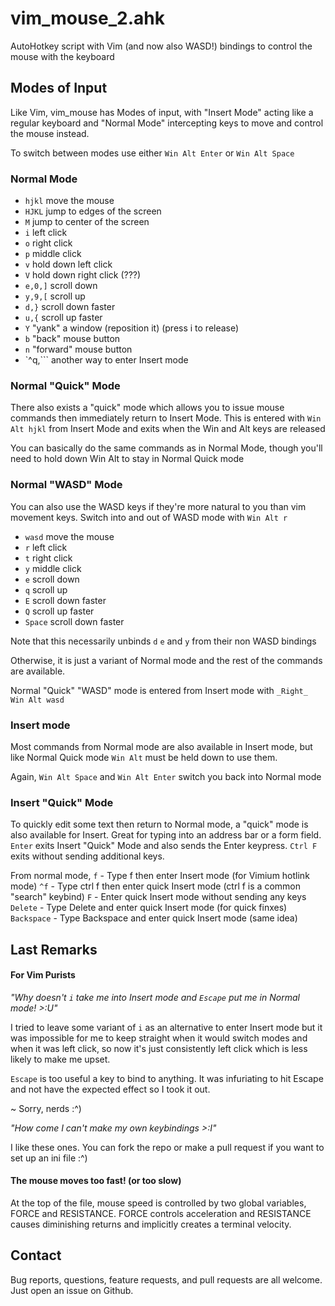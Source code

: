 # vim\_mouse\_2.ahk
AutoHotkey script with Vim (and now also WASD!) bindings to control the mouse with the keyboard

## Modes of Input
Like Vim, vim\_mouse has Modes of input, with "Insert Mode" acting like a regular keyboard
and "Normal Mode" intercepting keys to move and control the mouse instead.

To switch between modes use either `Win Alt Enter` or `Win Alt Space`

### Normal Mode

- `hjkl` move the mouse
- `HJKL` jump to edges of the screen
- `M` jump to center of the screen
- `i` left click
- `o` right click
- `p` middle click
- `v` hold down left click
- `V` hold down right click (???)
- `e,0,]` scroll down
- `y,9,[` scroll up
- `d,}` scroll down faster
- `u,{` scroll up faster
- `Y` "yank" a window (reposition it) (press i to release)
- `b` "back" mouse button
- `n` "forward" mouse button
- `^q,``` another way to enter Insert mode

### Normal "Quick" Mode

There also exists a "quick" mode which allows you to issue mouse commands then immediately
return to Insert Mode. This is entered with `Win Alt hjkl` from Insert Mode and exits when
the Win and Alt keys are released

You can basically do the same commands as in Normal Mode, though you'll need to hold down
Win Alt to stay in Normal Quick mode

### Normal "WASD" Mode

You can also use the WASD keys if they're more natural to you than vim movement keys. Switch into
and out of WASD mode with `Win Alt r`

- `wasd` move the mouse
- `r` left click
- `t` right click
- `y` middle click
- `e` scroll down
- `q` scroll up
- `E` scroll down faster
- `Q` scroll up faster
- `Space` scroll down faster

Note that this necessarily unbinds `d` `e` and `y` from their non WASD bindings

Otherwise, it is just a variant of Normal mode and the rest of the commands are available.

Normal "Quick" "WASD" mode is entered from Insert mode with `_Right_ Win Alt wasd`

### Insert mode

Most commands from Normal mode are also available in Insert mode, but like Normal Quick mode
`Win Alt` must be held down to use them.

Again, `Win Alt Space` and `Win Alt Enter` switch you back into Normal mode

### Insert "Quick" Mode
To quickly edit some text then return to Normal mode, a "quick" mode is also available for Insert.
Great for typing into an address bar or a form field. `Enter` exits Insert "Quick" Mode and also sends
the Enter keypress. `Ctrl F` exits without sending additional keys.

From normal mode,
`f` - Type f then enter Insert mode (for Vimium hotlink mode)
`^f` - Type ctrl f then enter quick Insert mode (ctrl f is a common "search" keybind)
`F` - Enter quick Insert mode without sending any keys
`Delete` - Type Delete and enter quick Insert mode (for quick finxes)
`Backspace` - Type Backspace and enter quick Insert mode (same idea)

## Last Remarks

#### For Vim Purists
_"Why doesn't `i` take me into Insert mode and `Escape` put me in Normal mode! >:U"_

I tried to leave some variant of `i` as an alternative to enter Insert mode but it was impossible
for me to keep straight when it would switch modes and when it was left click, so now it's just
consistently left click which is less likely to make me upset.

`Escape` is too useful a key to bind to anything.  It was infuriating to hit Escape and not have
the expected effect so I took it out.

~ Sorry, nerds :^)

_"How come I can't make my own keybindings >:I"_

I like these ones. You can fork the repo or make a pull request if you want to set up an ini file :^)

#### The mouse moves too fast! (or too slow)

At the top of the file, mouse speed is controlled by two global variables, FORCE and RESISTANCE.
FORCE controls acceleration and RESISTANCE causes diminishing returns and implicitly creates a
terminal velocity.

## Contact

Bug reports, questions, feature requests, and pull requests are all welcome.
Just open an issue on Github.
